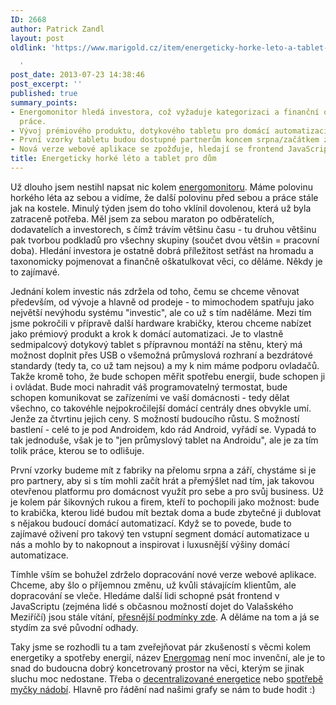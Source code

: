 ```yaml
---
ID: 2668
author: Patrick Zandl
layout: post
oldlink: 'https://www.marigold.cz/item/energeticky-horke-leto-a-tablet-pro-dum

  '
post_date: 2013-07-23 14:38:46
post_excerpt: ''
published: true
summary_points:
- Energomonitor hledá investora, což vyžaduje kategorizaci a finanční ohodnocení dosavadní
  práce.
- Vývoj prémiového produktu, dotykového tabletu pro domácí automatizaci, je v přípravě.
- První vzorky tabletu budou dostupné partnerům koncem srpna/začátkem září pro testování.
- Nová verze webové aplikace se zpožďuje, hledají se frontend JavaScript vývojáři.
title: Energeticky horké léto a tablet pro dům
---
```


<p>Už dlouho jsem nestihl napsat nic kolem <a href="http://www.energomonitor.cz">energomonitoru</a>. Máme polovinu horkého léta az sebou a vidíme, že další polovinu před sebou a práce stále jak na kostele. Minulý týden jsem do toho vklínil dovolenou, která už byla zatraceně potřeba. Měl jsem za sebou maraton po odběratelích, dodavatelích a investorech, s čímž trávím většinu času - tu druhou většinu pak tvorbou podkladů pro všechny skupiny (součet dvou většin = pracovní doba). Hledání investora je ostatně dobrá příležitost setřást na hromadu a taxonomicky pojmenovat a finančně oškatulkovat věci, co děláme. Někdy je to zajímavé. </p>


<p>Jednání kolem investic nás zdržela od toho, čemu se chceme věnovat především, od vývoje a hlavně od prodeje - to mimochodem spatřuju jako největší nevýhodu systému "investic", ale co už s tím naděláme. Mezi tím jsme pokročili v přípravě další hardware krabičky, kterou chceme nabízet jako prémiový produkt a krok k domácí automatizaci. Je to vlastně sedmipalcový dotykový tablet s přípravnou montáží na stěnu, který má možnost doplnit přes USB o všemožná průmyslová rozhraní a bezdrátové standardy (tedy ta, co už tam nejsou) a my k nim máme podporu ovladačů. Takže kromě toho, že bude schopen měřit spotřebu energií, bude schopen ji i ovládat. Bude moci nahradit váš programovatelný termostat, bude schopen komunikovat se zařízeními ve vaší domácnosti - tedy dělat všechno, co takovéhle nejpokročilejší domácí centrály dnes obvykle umí. Jenže za čtvrtinu jejich ceny. S možností budoucího růstu. S možností bastlení - celé to je pod Androidem, kdo rád Android, vyřádí se. Vypadá to tak jednoduše, však je to "jen průmyslový tablet na Androidu", ale je za tím tolik práce, kterou se to odlišuje.</p>

<p>První vzorky budeme mít z fabriky na přelomu srpna a září, chystáme si je pro partnery, aby si s tím mohli začít hrát a přemýšlet nad tím, jak takovou otevřenou platformu pro domácnost využít pro sebe a pro svůj business. Už je kolem pár šikovných rukou a firem, kteří to pochopili jako možnost: bude to krabička, kterou lidé budou mít beztak doma a bude zbytečné ji dublovat s nějakou budoucí domácí automatizací. Když se to povede, bude to zajímavé oživení pro takový ten vstupní segment domácí automatizace u nás a mohlo by to nakopnout a inspirovat i luxusnější výšiny domácí automatizace.</p>

<p>Tímhle vším se bohužel zdrželo dopracování nové verze webové aplikace. Chceme, aby šlo o příjemnou změnu, už kvůli stávajícím klientům, ale dopracování se vleče. Hledáme další lidi schopné psát frontend v JavaScriptu (zejména lidé s občasnou možností dojet do Valašského Meziříčí) jsou stále vítání, <a href="http://www.marigold.cz/item/hledame-do-energomonitoru-frontend-javascriptistu-aby-nam-pomohl-zmenit-energetiku">přesnější podmínky zde</a>. A děláme na tom a já se stydím za své původní odhady.</p>

<p>Taky jsme se rozhodli tu a tam zveřejňovat pár zkušeností s věcmi kolem energetiky a spotřeby energií, název <a href="http://www.energomag.cz">Energomag</a> není moc invenční, ale je to snad do budoucna dobrý koncetrovaný prostor na věci, kterým se jinak sluchu moc nedostane. Třeba o <a href="http://www.energomag.cz/clanek/decentralizovana-energetika">decentralizované energetice</a> nebo <a href="http://www.energomag.cz/clanek/jak-vypada-skutecna-spotreba-mycky-na-nadobi">spotřebě myčky nádobí</a>. Hlavně pro řádění nad našimi grafy se nám to bude hodit :)</p>